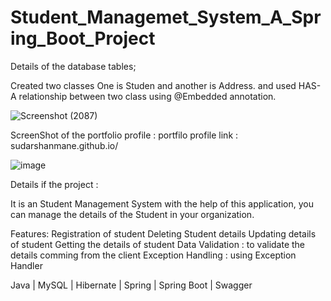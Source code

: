 # Student_Managemet_System_A_Spring_Boot_Project

Details of the database tables;

Created two classes One is Studen and another is Address. and used HAS-A relationship between two class using @Embedded annotation.

![Screenshot (2087)](https://user-images.githubusercontent.com/104020229/211801908-5e336261-603d-4d8c-a1d1-ebd5b16354f6.png)


ScreenShot of the portfolio profile : portfilo profile link : sudarshanmane.github.io/

![image](https://user-images.githubusercontent.com/104020229/211802298-3de3e145-af72-401c-b818-7a5b3ba8d888.png)


Details if the project :

It is an Student Management System with the help of this application, you can manage the details of the Student in your organization.

Features:
Registration of student
Deleting Student details
Updating details of student
Getting the details of student
Data Validation : to validate the details comming from the client
Exception Handling : using Exception Handler

Java | MySQL | Hibernate | Spring | Spring Boot | Swagger
